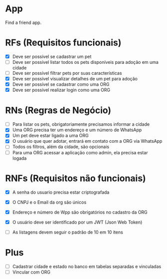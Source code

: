 # App

Find a friend app.

# RFs (Requisitos funcionais)
- [x] Deve ser possível se cadastrar um pet
- [ ] Deve ser possível listar todos os pets disponíveis para adoção em uma cidade
- [ ] Deve ser possível filtrar pets por suas características
- [x] Deve ser possível visualizar detalhes de um pet para adoção
- [x] Deve ser possível se cadastrar como uma ORG
- [x] Deve ser possível realizar login como uma ORG

# RNs (Regras de Negócio)
- [ ] Para listar os pets, obrigatoriamente precisamos informar a cidade
- [x] Uma ORG precisa ter um endereço e um número de WhatsApp
- [x] Um pet deve estar ligado a uma ORG
- [x] O usuário que quer adotar, entrará em contato com a ORG via WhatsApp
- [ ] Todos os filtros, além da cidade, são opcionais
- [ ] Para uma ORG acessar a aplicação como admin, ela precisa estar logada

# RNFs (Requisitos não funcionais)
- [x] A senha do usuario precisa estar criptografada
- [x] O CNPJ e o Email da org são únicos
- [x] Endereço e número de Wpp são obrigatórios no cadastro da ORG
- [x] O usuário deve ser identificado por um JWT (Json Web Token)
- [ ] As listagens devem seguir o padrão de 10 em 10 itens


# Plus
- [ ] Cadastrar cidade e estado no banco em tabelas separadas e vinculadas
- [ ] Vincular com ORG